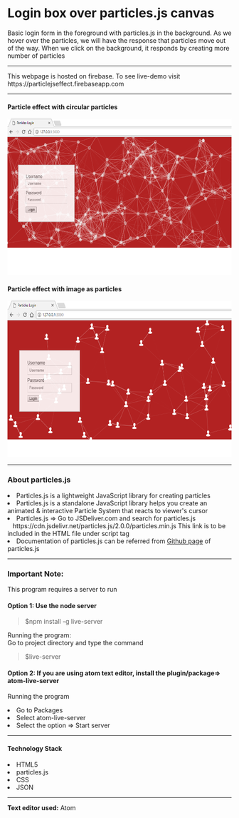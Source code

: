 # Login box over particles.js canvas
Basic login form in the foreground with particles.js in the background. As we hover over the particles, we will have the response that particles move out of the way. When we click on the background, it responds by creating more number of particles
<hr>
This webpage is hosted on firebase.
To see live-demo visit https://particlejseffect.firebaseapp.com
<hr>
<p>
<h4>Particle effect with circular particles</h4>
  <img src="https://github.com/patilankita79/LoginBoxOverParticleJSCanvas/blob/master/Screenshot/LoginBoxOverParticlesJS.png" width="550" height="350"/>
  <h4>Particle effect with image as particles</h4>
  <img src="https://github.com/patilankita79/LoginBoxOverParticleJSCanvas/blob/master/Screenshot/ImageAsAParticle.png" width="550" height="350"/>
</p>
<hr>
<h3>About particles.js </h3>
<li>Particles.js is a lightweight JavaScript library for creating particles</li>
<li>Particles.js is a standalone JavaScript library helps you create an animated & interactive Particle System that reacts to viewer's cursor</li>
<li>Particles.js => Go to JSDeliver.com and search for particles.js<br/>
 &nbsp;&nbsp; https://cdn.jsdelivr.net/particles.js/2.0.0/particles.min.js This link is to be included in the HTML file under script tag</li>
 <li>Documentation of particles.js can be referred from <a href="https://github.com/VincentGarreau/particles.js/">Github page</a> of particles.js </li>
 <hr>
 <h3>Important Note:</h3>
 This program requires a server to run
 
<h4>Option 1: Use the node server</h4>

<blockquote>$npm install -g live-server</blockquote>

Running the program:<br>
Go to project directory and type the command
<blockquote>$live-server</blockquote>

<h4>Option 2: If you are using atom text editor, install the plugin/package=> atom-live-server</h4>

Running the program<br/>

<li>Go to Packages </li>
<li>Select atom-live-server</li>
<li>Select the option => Start server</li>
<hr>
<h4>Technology Stack </h4>
<li>HTML5</li>
<li>particles.js</li>
<li>CSS</li>
<li>JSON</li>
<hr>
<b>Text editor used:</b> Atom
